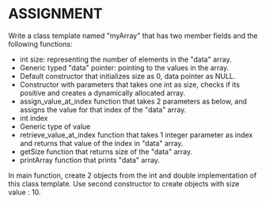 # ASSIGNMENT

Write a class template named "myArray" that has two member fields and the following functions:
 
- int size: representing the number of elements in the "data" array.
- Generic typed "data" pointer: pointing to the values in the array.
- Default constructor that initializes size as 0, data pointer as NULL.
- Constructor with parameters that takes one int as size, checks if its positive and creates a dynamically allocated array.
- assign_value_at_index function that takes 2 parameters as below, and assigns the value for that index of the "data" array.
- int index
- Generic type of value
- retrieve_value_at_index function that takes 1 integer parameter as index and returns that value of the index in "data" array.
- getSize function that returns size of the "data" array.
- printArray function that prints "data" array.
 
 In main function, create 2 objects from the int and double implementation of this class template. Use second constructor to create objects with size value : 10.
